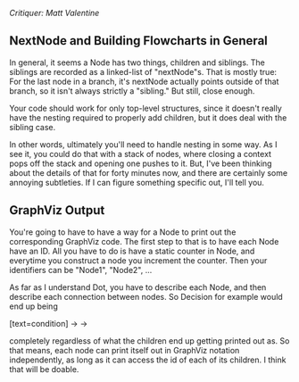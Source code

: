 _Critiquer: Matt Valentine_

## NextNode and Building Flowcharts in General

In general, it seems a Node has two things, children and siblings.
The siblings are recorded as a linked-list of "nextNode"s.
That is mostly true: For the last node in a branch, it's  nextNode
actually points outside of that branch, so it isn't always strictly a "sibling."
But still, close enough.

Your code should work for only top-level structures, since it doesn't really have
the nesting required to properly add children, but it does deal with the sibling case.

In other words, ultimately you'll need to handle nesting in some way.
As I see it, you could do that with a stack of nodes, where closing a context pops off the stack
and opening one pushes to it.
But, I've been thinking about the details of that for forty minutes now, and there are certainly
some annoying subtleties.
If I can figure something specific out, I'll tell you.


## GraphViz Output

You're going to have to have a way for a Node to print out the corresponding GraphViz code.
The first step to that is to have each Node have an ID.
All you have to do is have a static counter in Node, and everytime you construct a node
you increment the counter.
Then your identifiers can be "Node1", "Node2", ...

As far as I understand Dot, you have to describe each Node, and then describe each
connection between nodes. So Decision for example would end up being

<MyID> [text=condition]
<MyID> -> <IDofTrueBranch>
<MyID> -> <IDofFalseBranch>

completely regardless of what the children end up getting printed out as.
So that means, each node can print itself out in GraphViz notation independently,
as long as it can access the id of each of its children.
I think that will be doable.

